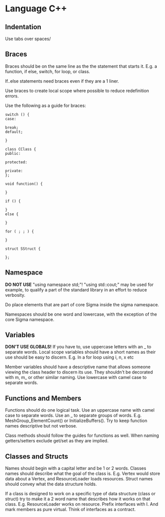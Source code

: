 # **Language C++**
## **Indentation**
Use tabs over spaces/

## **Braces**
Braces should be on the same line as the the statement that starts it. E.g. a function, if else, switch, for loop, or class.

If..else statements need braces even if they are a 1 liner.

Use braces to create local scope where possible to reduce redefinition errors. 

Use the following as a guide for braces:

    switch () {
    case:
        
    break;
    default;
        
    }
    
    class CClass {    
    public:
    
    protected:
    
    private:
    };
    
    void function() {
    
    }

    if () {
    
    }
    else {
    
    }

    for ( ; ; ) {
    
    }
    
    struct SStruct {
    
    };
## **Namespace**
**DO NOT USE** "using namespace std;"! "using std::cout;" may be used for example, to qualify a part of the standard library in an effort to reduce verbosity.

Do place elements that are part of core Sigma inside the sigma namespace.

Namespaces should be one word and lowercase, with the exception of the core Sigma namespace.

## **Variables**
**DON'T USE GLOBALS!** If you have to, use uppercase letters with an _ to separate words. 
Local scope variables should have a short names as their use should be easy to discern. E.g. In a for loop using i, n, x etc 

Member variables should have a descriptive name that allows someone viewing the class header to discern its use. They shouldn't be decorated with m, m_ or other similar naming. Use lowercase with camel case to separate words.

## **Functions and Members**
Functions should do one logical task. Use an uppercase name with camel case  to separate words. Use an _ to separate groups of words. E.g. MeshGroup_ElementCount() or InitializeBuffers(). Try to keep function names descriptive but not verbose. 

Class methods should follow the guides for functions as well. When naming getters/setters exclude get/set as they are implied.

## **Classes and Structs**
Names should begin with a capital letter and be 1 or 2 words. Classes names should describe what the goal of the class is. E.g. Vertex would store data about a Vertex, and ResourceLoader loads resources. Struct names should convey what the data structure holds.

If a class is designed to work on a specific type of data structure (class or struct) try to make it a 2 word name that describes how it works on that class. E.g. ResourceLoader works on resource.
Prefix interfaces with I. And mark members as pure virtual. Think of interfaces as a contract.